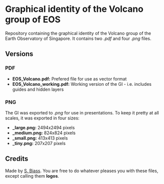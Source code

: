 # Graphical identity of the Volcano group of EOS

Repository containing the graphical identity of the Volcano group of the Earth Observatory of Singapore. It contains two *.pdf* and four *.png* files.

## Versions

### PDF

- **EOS_Volcano.pdf:** Prefered file for use as vector format
- **EOS_Volcano_working.pdf:** Working version of the GI - i.e. includes guides and hidden layers

### PNG


The GI was exported to *.png* for use in presentations. To keep it pretty at all scales, it was exported in four sizes:

- **_large.png:** 2494x2494 pixels
- **_medium.png:** 824x824 pixels
- **_small.png:** 413x413 pixels
- **_tiny.png:** 207x207 pixels

## Credits

Made by [S. Biass](https://e5k.github.io). You are free to do whatever pleases you with these files, except calling them **logos**.
